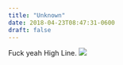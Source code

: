 ```yaml
---
title: "Unknown"
date: 2018-04-23T08:47:31-0600
draft: false
---
```


Fuck yeah High Line.
![](/images/2018/3ca3d0537c.jpg)
